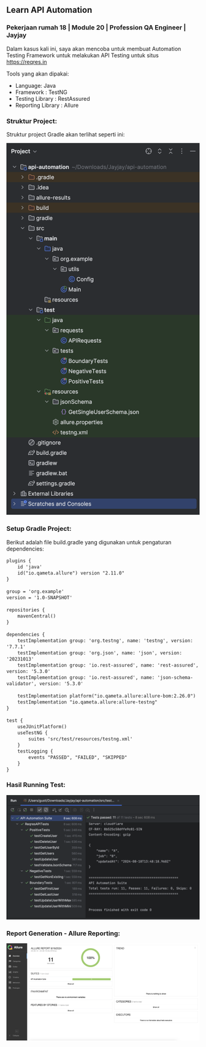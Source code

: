 ## Learn API Automation
### Pekerjaan rumah 18 | Module 20 | Profession QA Engineer | Jayjay

Dalam kasus kali ini, saya akan mencoba untuk membuat Automation Testing Framework untuk melakukan API
Testing untuk situs https://reqres.in

Tools yang akan dipakai:
- Language: Java
- Framework : TestNG
- Testing Library : RestAssured
- Reporting Library : Allure

### Struktur Project:
Struktur project Gradle akan terlihat seperti ini:

![Image](https://github.com/gustygnm/learn-api-automation/blob/master/Screenshot%202024-08-18%20at%2021.43.42.png)


### Setup Gradle Project: 
Berikut adalah file build.gradle yang digunakan untuk pengaturan dependencies:

```
plugins {
    id 'java'
    id("io.qameta.allure") version "2.11.0"
}

group = 'org.example'
version = '1.0-SNAPSHOT'

repositories {
    mavenCentral()
}

dependencies {
    testImplementation group: 'org.testng', name: 'testng', version: '7.7.1'
    testImplementation group: 'org.json', name: 'json', version: '20231013'
    testImplementation group: 'io.rest-assured', name: 'rest-assured', version: '5.3.0'
    testImplementation group: 'io.rest-assured', name: 'json-schema-validator', version: '5.3.0'

    testImplementation platform("io.qameta.allure:allure-bom:2.26.0")
    testImplementation "io.qameta.allure:allure-testng"
}

test {
    useJUnitPlatform()
    useTestNG {
        suites 'src/test/resources/testng.xml'
    }
    testLogging {
        events "PASSED", "FAILED", "SKIPPED"
    }
}

```

### Hasil Running Test:

![Image](https://github.com/gustygnm/learn-api-automation/blob/master/Screenshot%202024-08-18%20at%2022.06.12.png)


### Report Generation - Allure Reporting:

![Image](https://github.com/gustygnm/learn-api-automation/blob/master/Screenshot%202024-08-18%20at%2022.39.41.png)
